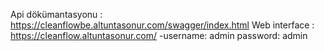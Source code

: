 Api dökümantasyonu : https://cleanflowbe.altuntasonur.com/swagger/index.html
Web interface : https://cleanflow.altuntasonur.com/ -username: admin password: admin

